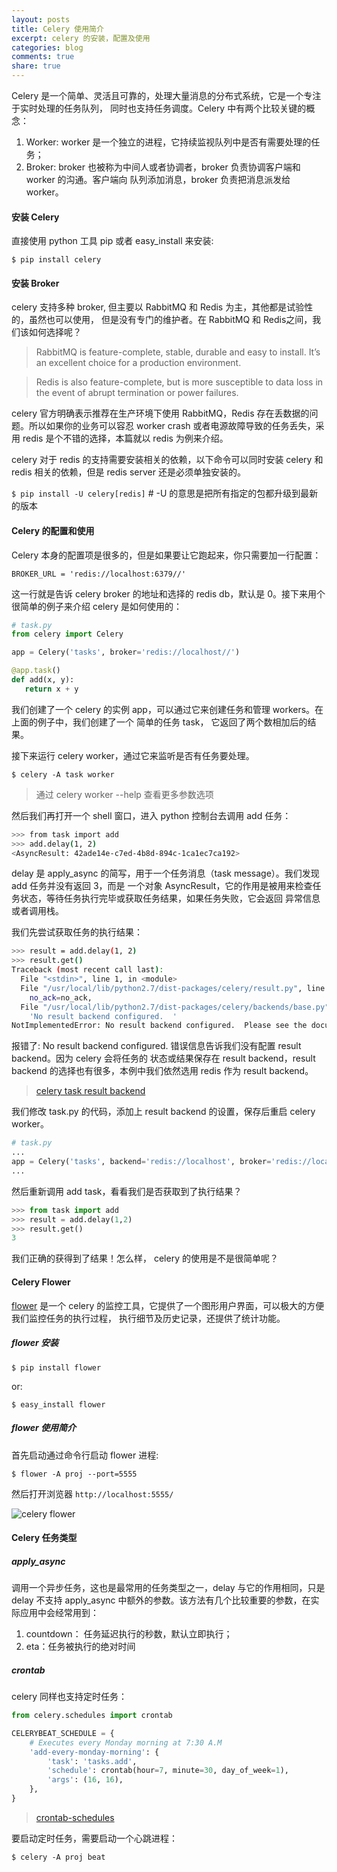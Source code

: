 ```yaml
---
layout: posts
title: Celery 使用简介
excerpt: celery 的安装，配置及使用
categories: blog
comments: true
share: true
---
```


Celery 是一个简单、灵活且可靠的，处理大量消息的分布式系统，它是一个专注于实时处理的任务队列，
同时也支持任务调度。Celery 中有两个比较关键的概念：

1. Worker: worker 是一个独立的进程，它持续监视队列中是否有需要处理的任务；
2. Broker: broker 也被称为中间人或者协调者，broker 负责协调客户端和 worker 的沟通。客户端向
队列添加消息，broker 负责把消息派发给 worker。

#### 安装 Celery

直接使用 python 工具 pip 或者 easy_install 来安装:

`$ pip install celery`

#### 安装 Broker

celery 支持多种 broker, 但主要以 RabbitMQ 和 Redis 为主，其他都是试验性的，虽然也可以使用，
但是没有专门的维护者。在 RabbitMQ 和 Redis之间，我们该如何选择呢？

> RabbitMQ is feature-complete, stable, durable and easy to install. It’s an excellent choice for a production environment.

> Redis is also feature-complete, but is more susceptible to data loss in the event of abrupt termination or power failures.

celery 官方明确表示推荐在生产环境下使用 RabbitMQ，Redis 存在丢数据的问题。所以如果你的业务可以容忍
worker crash 或者电源故障导致的任务丢失，采用 redis 是个不错的选择，本篇就以 redis 为例来介绍。

celery 对于 redis 的支持需要安装相关的依赖，以下命令可以同时安装 celery 和 redis 相关的依赖，但是
redis server 还是必须单独安装的。

`$ pip install -U celery[redis]` # -U 的意思是把所有指定的包都升级到最新的版本

#### Celery 的配置和使用

Celery 本身的配置项是很多的，但是如果要让它跑起来，你只需要加一行配置：

`BROKER_URL = 'redis://localhost:6379//'`

这一行就是告诉 celery broker 的地址和选择的 redis db，默认是 0。接下来用个很简单的例子来介绍 celery
是如何使用的：

```python
# task.py
from celery import Celery

app = Celery('tasks', broker='redis://localhost//')

@app.task()
def add(x, y):
   return x + y
```

我们创建了一个 celery 的实例 app，可以通过它来创建任务和管理 workers。在上面的例子中，我们创建了一个
简单的任务 task， 它返回了两个数相加后的结果。

接下来运行 celery worker，通过它来监听是否有任务要处理。

`$ celery -A task worker`

> 通过 celery worker --help 查看更多参数选项

然后我们再打开一个 shell 窗口，进入 python 控制台去调用 add 任务：

```sh
>>> from task import add
>>> add.delay(1, 2)
<AsyncResult: 42ade14e-c7ed-4b8d-894c-1ca1ec7ca192>
```

delay 是 apply_async 的简写，用于一个任务消息（task message）。我们发现 add 任务并没有返回 3，而是
一个对象 AsyncResult，它的作用是被用来检查任务状态，等待任务执行完毕或获取任务结果，如果任务失败，它会返回
异常信息或者调用栈。

我们先尝试获取任务的执行结果：

```sh
>>> result = add.delay(1, 2)
>>> result.get()
Traceback (most recent call last):
  File "<stdin>", line 1, in <module>
  File "/usr/local/lib/python2.7/dist-packages/celery/result.py", line 169, in get
    no_ack=no_ack,
  File "/usr/local/lib/python2.7/dist-packages/celery/backends/base.py", line 604, in _is_disabled
    'No result backend configured.  '
NotImplementedError: No result backend configured.  Please see the documentation for more information.
```

报错了: No result backend configured. 错误信息告诉我们没有配置 result backend。因为 celery 会将任务的
状态或结果保存在 result backend，result backend 的选择也有很多，本例中我们依然选用 redis 作为 result backend。

> [celery task result backend](http://docs.celeryproject.org/en/latest/userguide/tasks.html#task-result-backends)

我们修改 task.py 的代码，添加上 result backend 的设置，保存后重启 celery worker。

```python
# task.py
...
app = Celery('tasks', backend='redis://localhost', broker='redis://localhost//')
...
```

然后重新调用 add task，看看我们是否获取到了执行结果？

```python
>>> from task import add
>>> result = add.delay(1,2)
>>> result.get()
3
```

我们正确的获得到了结果！怎么样， celery 的使用是不是很简单呢？

#### Celery Flower

[flower](http://flower.readthedocs.org/en/latest/) 是一个 celery 的监控工具，它提供了一个图形用户界面，可以极大的方便我们监控任务的执行过程，
执行细节及历史记录，还提供了统计功能。

##### flower 安装

`$ pip install flower`

or:

`$ easy_install flower`

##### flower 使用简介

首先启动通过命令行启动 flower 进程:

`$ flower -A proj --port=5555`

然后打开浏览器 `http://localhost:5555/`

![celery flower](https://zippy.gfycat.com/RadiantPinkAmethystsunbird.gif)


#### Celery 任务类型

##### apply_async

调用一个异步任务，这也是最常用的任务类型之一，delay 与它的作用相同，只是 delay 不支持 apply_async 中额外的参数。该方法有几个比较重要的参数，在实际应用中会经常用到：

1. countdown： 任务延迟执行的秒数，默认立即执行；
2. eta：任务被执行的绝对时间

##### crontab

celery 同样也支持定时任务：

```python
from celery.schedules import crontab

CELERYBEAT_SCHEDULE = {
    # Executes every Monday morning at 7:30 A.M
    'add-every-monday-morning': {
        'task': 'tasks.add',
        'schedule': crontab(hour=7, minute=30, day_of_week=1),
        'args': (16, 16),
    },
}
```

> [crontab-schedules](http://docs.celeryproject.org/en/latest/userguide/periodic-tasks.html?highlight=crontab#crontab-schedules)

要启动定时任务，需要启动一个心跳进程：

`$ celery -A proj beat`
